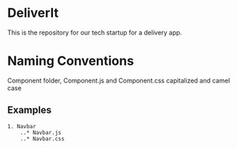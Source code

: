 # DeliverIt
This is the repository for our tech startup for a delivery app. 

Naming Conventions
==================
Component folder, Component.js and Component.css capitalized and camel case
## Examples
	1. Navbar
		..* Navbar.js
		..* Navbar.css
